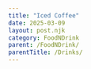 ```yaml
---
title: "Iced Coffee"
date: 2025-03-09
layout: post.njk
category: FoodNDrink
parent: /FoodNDrink/
parentTitle: /Drinks/
---
```

